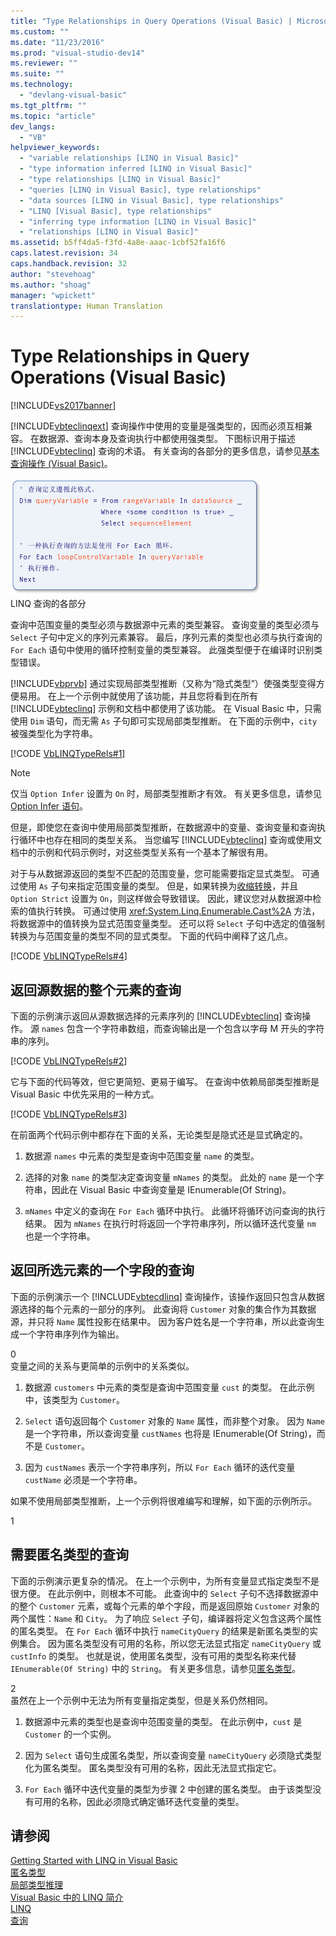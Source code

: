 ```yaml
---
title: "Type Relationships in Query Operations (Visual Basic) | Microsoft Docs"
ms.custom: ""
ms.date: "11/23/2016"
ms.prod: "visual-studio-dev14"
ms.reviewer: ""
ms.suite: ""
ms.technology: 
  - "devlang-visual-basic"
ms.tgt_pltfrm: ""
ms.topic: "article"
dev_langs: 
  - "VB"
helpviewer_keywords: 
  - "variable relationships [LINQ in Visual Basic]"
  - "type information inferred [LINQ in Visual Basic]"
  - "type relationships [LINQ in Visual Basic]"
  - "queries [LINQ in Visual Basic], type relationships"
  - "data sources [LINQ in Visual Basic], type relationships"
  - "LINQ [Visual Basic], type relationships"
  - "inferring type information [LINQ in Visual Basic]"
  - "relationships [LINQ in Visual Basic]"
ms.assetid: b5ff4da5-f3fd-4a8e-aaac-1cbf52fa16f6
caps.latest.revision: 34
caps.handback.revision: 32
author: "stevehoag"
ms.author: "shoag"
manager: "wpickett"
translationtype: Human Translation
---
```

# Type Relationships in Query Operations (Visual Basic)
[!INCLUDE[vs2017banner](../../../../csharp/includes/vs2017banner.md)]

[!INCLUDE[vbteclinqext](../../../../csharp/getting-started/includes/vbteclinqext_md.md)] 查询操作中使用的变量是强类型的，因而必须互相兼容。  在数据源、查询本身及查询执行中都使用强类型。  下图标识用于描述 [!INCLUDE[vbteclinq](../../../../csharp/includes/vbteclinq_md.md)] 查询的术语。  有关查询的各部分的更多信息，请参见[基本查询操作 \(Visual Basic\)](../../../../visual-basic/programming-guide/concepts/linq/basic-query-operations.md)。  
  
 ![具有突出显示的元素的伪代码查询。](../../../../visual-basic/programming-guide/concepts/linq/media/sjltyperels.png "SJLtypeRels")  
LINQ 查询的各部分  
  
 查询中范围变量的类型必须与数据源中元素的类型兼容。  查询变量的类型必须与 `Select` 子句中定义的序列元素兼容。  最后，序列元素的类型也必须与执行查询的 `For Each` 语句中使用的循环控制变量的类型兼容。  此强类型便于在编译时识别类型错误。  
  
 [!INCLUDE[vbprvb](../../../../csharp/programming-guide/concepts/linq/includes/vbprvb_md.md)] 通过实现局部类型推断（又称为“隐式类型”）使强类型变得方便易用。  在上一个示例中就使用了该功能，并且您将看到在所有 [!INCLUDE[vbteclinq](../../../../csharp/includes/vbteclinq_md.md)] 示例和文档中都使用了该功能。  在 Visual Basic 中，只需使用 `Dim` 语句，而无需 `As` 子句即可实现局部类型推断。  在下面的示例中，`city` 被强类型化为字符串。  
  
 [!CODE [VbLINQTypeRels#1](../CodeSnippet/VS_Snippets_VBCSharp/VbLINQTypeRels#1)]  
  
> [!NOTE]
>  仅当 `Option Infer` 设置为 `On` 时，局部类型推断才有效。  有关更多信息，请参见 [Option Infer 语句](../../../../visual-basic/language-reference/statements/option-infer-statement.md)。  
  
 但是，即使您在查询中使用局部类型推断，在数据源中的变量、查询变量和查询执行循环中也存在相同的类型关系。  当您编写 [!INCLUDE[vbteclinq](../../../../csharp/includes/vbteclinq_md.md)] 查询或使用文档中的示例和代码示例时，对这些类型关系有一个基本了解很有用。  
  
 对于与从数据源返回的类型不匹配的范围变量，您可能需要指定显式类型。  可通过使用 `As` 子句来指定范围变量的类型。  但是，如果转换为[收缩转换](../../../../visual-basic/programming-guide/language-features/data-types/widening-and-narrowing-conversions.md)，并且 `Option Strict` 设置为 `On`，则这样做会导致错误。  因此，建议您对从数据源中检索的值执行转换。  可通过使用 <xref:System.Linq.Enumerable.Cast%2A> 方法，将数据源中的值转换为显式范围变量类型。  还可以将 `Select` 子句中选定的值强制转换为与范围变量的类型不同的显式类型。  下面的代码中阐释了这几点。  
  
 [!CODE [VbLINQTypeRels#4](../CodeSnippet/VS_Snippets_VBCSharp/VbLINQTypeRels#4)]  
  
## 返回源数据的整个元素的查询  
 下面的示例演示返回从源数据选择的元素序列的 [!INCLUDE[vbteclinq](../../../../csharp/includes/vbteclinq_md.md)] 查询操作。  源 `names` 包含一个字符串数组，而查询输出是一个包含以字母 M 开头的字符串的序列。  
  
 [!CODE [VbLINQTypeRels#2](../CodeSnippet/VS_Snippets_VBCSharp/VbLINQTypeRels#2)]  
  
 它与下面的代码等效，但它更简短、更易于编写。  在查询中依赖局部类型推断是 Visual Basic 中优先采用的一种方式。  
  
 [!CODE [VbLINQTypeRels#3](../CodeSnippet/VS_Snippets_VBCSharp/VbLINQTypeRels#3)]  
  
 在前面两个代码示例中都存在下面的关系，无论类型是隐式还是显式确定的。  
  
1.  数据源 `names` 中元素的类型是查询中范围变量 `name` 的类型。  
  
2.  选择的对象 `name` 的类型决定查询变量 `mNames` 的类型。  此处的 `name` 是一个字符串，因此在 Visual Basic 中查询变量是 IEnumerable\(Of String\)。  
  
3.  `mNames` 中定义的查询在 `For Each` 循环中执行。  此循环将循环访问查询的执行结果。  因为 `mNames` 在执行时将返回一个字符串序列，所以循环迭代变量 `nm` 也是一个字符串。  
  
## 返回所选元素的一个字段的查询  
 下面的示例演示一个 [!INCLUDE[vbtecdlinq](../../../../csharp/includes/vbtecdlinq_md.md)] 查询操作，该操作返回只包含从数据源选择的每个元素的一部分的序列。  此查询将 `Customer` 对象的集合作为其数据源，并只将 `Name` 属性投影在结果中。  因为客户姓名是一个字符串，所以此查询生成一个字符串序列作为输出。  
  
<CodeContentPlaceHolder>0</CodeContentPlaceHolder>  
 变量之间的关系与更简单的示例中的关系类似。  
  
1.  数据源 `customers` 中元素的类型是查询中范围变量 `cust` 的类型。  在此示例中，该类型为 `Customer`。  
  
2.  `Select` 语句返回每个 `Customer` 对象的 `Name` 属性，而非整个对象。  因为 `Name` 是一个字符串，所以查询变量 `custNames` 也将是 IEnumerable\(Of String\)，而不是 `Customer`。  
  
3.  因为 `custNames` 表示一个字符串序列，所以 `For Each` 循环的迭代变量 `custName` 必须是一个字符串。  
  
 如果不使用局部类型推断，上一个示例将很难编写和理解，如下面的示例所示。  
  
<CodeContentPlaceHolder>1</CodeContentPlaceHolder>  
## 需要匿名类型的查询  
 下面的示例演示更复杂的情况。  在上一个示例中，为所有变量显式指定类型不是很方便。  在此示例中，则根本不可能。  此查询中的 `Select` 子句不选择数据源中的整个 `Customer` 元素，或每个元素的单个字段，而是返回原始 `Customer` 对象的两个属性：`Name` 和 `City`。  为了响应 `Select` 子句，编译器将定义包含这两个属性的匿名类型。  在 `For Each` 循环中执行 `nameCityQuery` 的结果是新匿名类型的实例集合。  因为匿名类型没有可用的名称，所以您无法显式指定 `nameCityQuery` 或 `custInfo` 的类型。  也就是说，使用匿名类型，没有可用的类型名称来代替 `IEnumerable(Of String)` 中的 `String`。  有关更多信息，请参见[匿名类型](../../../../visual-basic/programming-guide/language-features/objects-and-classes/anonymous-types.md)。  
  
<CodeContentPlaceHolder>2</CodeContentPlaceHolder>  
 虽然在上一个示例中无法为所有变量指定类型，但是关系仍然相同。  
  
1.  数据源中元素的类型也是查询中范围变量的类型。  在此示例中，`cust` 是 `Customer` 的一个实例。  
  
2.  因为 `Select` 语句生成匿名类型，所以查询变量 `nameCityQuery` 必须隐式类型化为匿名类型。  匿名类型没有可用的名称，因此无法显式指定它。  
  
3.  `For Each` 循环中迭代变量的类型为步骤 2 中创建的匿名类型。  由于该类型没有可用的名称，因此必须隐式确定循环迭代变量的类型。  
  
## 请参阅  
 [Getting Started with LINQ in Visual Basic](../../../../visual-basic/programming-guide/concepts/linq/getting-started-with-linq.md)   
 [匿名类型](../../../../visual-basic/programming-guide/language-features/objects-and-classes/anonymous-types.md)   
 [局部类型推理](../../../../visual-basic/programming-guide/language-features/variables/local-type-inference.md)   
 [Visual Basic 中的 LINQ 简介](../../../../visual-basic/programming-guide/language-features/linq/introduction-to-linq.md)   
 [LINQ](../../../../visual-basic/programming-guide/language-features/linq/index.md)   
 [查询](../../../../visual-basic/language-reference/queries/queries.md)